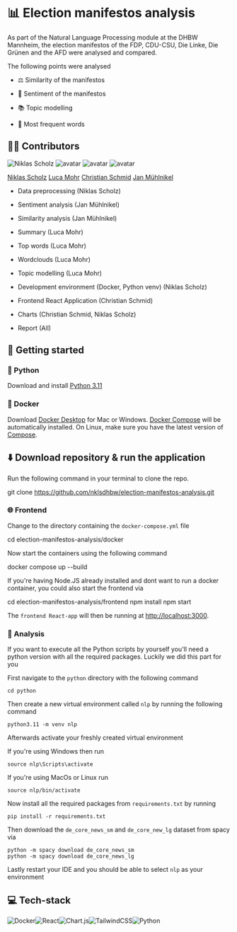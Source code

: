 # 📊 Election manifestos analysis

  

  

As part of the Natural Language Processing module at the DHBW Mannheim, the election manifestos of the FDP, CDU-CSU, Die Linke, Die Grünen and the AFD were analysed and compared.

  

  

The following points were analysed

  

  

- ⚖️ Similarity of the manifestos

  

  

- 👀 Sentiment of the manifestos

  

  

- 📚 Topic modelling

  

  

- 🧮 Most frequent words

  

  

## ✍🏼 Contributors

  

  

![Niklas Scholz](https://images.weserv.nl/?url=avatars.githubusercontent.com/u/96066220?v=4&h=100&w=100&fit=cover&mask=circle&maxage=7d) ![avatar](https://images.weserv.nl/?url=avatars.githubusercontent.com/u/96065475?v=4&h=100&w=100&fit=cover&mask=circle&maxage=7d) ![avatar](https://images.weserv.nl/?url=avatars.githubusercontent.com/u/28670581?v=4&h=100&w=100&fit=cover&mask=circle&maxage=7d) ![avatar](https://images.weserv.nl/?url=avatars.githubusercontent.com/u/96066381?v=4&h=100&w=100&fit=cover&mask=circle&maxage=7d)

  

  

[Niklas Scholz](https://github.com/nklsdhbw?tab=repositories) [Luca Mohr](https://github.com/Luca2732) [Christian Schmid](https://github.com/chris017) [Jan Mühlnikel](https://github.com/JanMuehlnikel)

  

- Data preprocessing (Niklas Scholz)

- Sentiment analysis (Jan Mühlnikel)

- Similarity analysis (Jan Mühlnikel)

- Summary (Luca Mohr)

- Top words (Luca Mohr)

- Wordclouds (Luca Mohr)

- Topic modelling (Luca Mohr)

- Development environment (Docker, Python venv) (Niklas Scholz)

- Frontend React Application (Christian Schmid)

- Charts (Christian Schmid, Niklas Scholz)

- Report (All)

  

  

## 🚀 Getting started

  

### 🐍 Python

  

Download and install [Python 3.11](https://www.python.org/downloads/)

  

### 🐳 Docker

  

Download [Docker Desktop](https://www.docker.com/products/docker-desktop/) for Mac or Windows. [Docker Compose](https://docs.docker.com/compose/) will be automatically installed. On Linux, make sure you have the latest version of [Compose](https://docs.docker.com/compose/install/).

  

  

  

## ⬇️ Download repository & run the application

  

Run the following command in your terminal to clone the repo.

  
  
  

git clone https://github.com/nklsdhbw/election-manifestos-analysis.git

  
  
  

### 🌐 Frontend

  

Change to the directory containing the `docker-compose.yml` file

  

  

  

cd election-manifestos-analysis/docker

  

  

  

Now start the containers using the following command

  

  

  

docker compose up --build

  
If you're having Node.JS already installed and dont want to run a docker container, you could also start the frontend via



cd election-manifestos-analysis/frontend
npm install
npm start
  

The `frontend React-app` will then be running at [http://localhost:3000](http://localhost:3000/).

  

  

### 🔬 Analysis

  

If you want to execute all the Python scripts by yourself you'll need a python version with all the required packages. Luckily we did this part for you

  

  

First navigate to the `python` directory with the following command

  

	cd python

  

  

Then create a new virtual environment called `nlp` by running the following command

  

  

	python3.11 -m venv nlp

  

  

Afterwards activate your freshly created virtual environment

  

If you're using Windows then run

  

	source nlp\Scripts\activate

  

If you're using MacOs or Linux run

  

  

	source nlp/bin/activate

  

  

Now install all the required packages from `requirements.txt` by running

  

  

	pip install -r requirements.txt

  

Then download the `de_core_news_sm` and `de_core_new_lg` dataset from spacy via

  

	python -m spacy download de_core_news_sm
	python -m spacy download de_core_news_lg

  
  

Lastly restart your IDE and you should be able to select `nlp` as your environment

  

  

## 💻 Tech-stack

  

  

![Docker](https://img.shields.io/badge/docker-%230db7ed.svg?style=for-the-badge&logo=docker&logoColor=white)![React](https://img.shields.io/badge/react-%2320232a.svg?style=for-the-badge&logo=react&logoColor=%2361DAFB)![Chart.js](https://img.shields.io/badge/chart.js-F5788D.svg?style=for-the-badge&logo=chart.js&logoColor=white)![TailwindCSS](https://img.shields.io/badge/tailwindcss-%2338B2AC.svg?style=for-the-badge&logo=tailwind-css&logoColor=white)![Python](https://img.shields.io/badge/python-3670A0?style=for-the-badge&logo=python&logoColor=ffdd54)